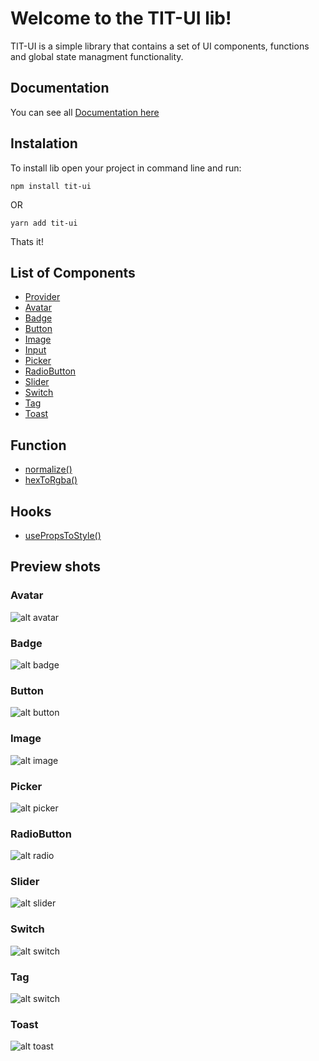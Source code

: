 # Welcome to the TIT-UI lib!

TIT-UI is a simple library that contains a set of UI components, functions and global state managment functionality.

## Documentation
You can see all [Documentation here](https://tit-ui.github.io/docs)

## Instalation
To install lib open your project in command line and run:
```console
npm install tit-ui
```
OR
```console
yarn add tit-ui
```
Thats it!

## List of Components
- [Provider](/docs/provider.md)
- [Avatar](/docs/avatar.md)
- [Badge](/docs/badge.md)
- [Button](/docs/badge.md)
- [Image](/docs/image.md)
- [Input](/docs/input.md)
- [Picker](/docs/picker.md)
- [RadioButton](/docs/radio.md)
- [Slider](/docs/slider.md)
- [Switch](/docs/switch.md)
- [Tag](/docs/tag.md)
- [Toast](/docs/toast.md)

## Function
- [normalize()](/docs/normalize.md)
- [hexToRgba()](/docs/hexToRgba.md)

## Hooks
- [usePropsToStyle()](/docs/styles.md)

## Preview shots 

### Avatar
![alt avatar](https://github.com/blnaxblachbl/tit-ui/blob/main/images/avatar.jpg?raw=true)
### Badge
![alt badge](https://github.com/blnaxblachbl/tit-ui/blob/main/images/badge.jpg?raw=true)
### Button
![alt button](https://github.com/blnaxblachbl/tit-ui/blob/main/images/button.png?raw=true)
### Image
![alt image](https://github.com/blnaxblachbl/tit-ui/blob/main/gifs/image.gif?raw=true)
### Picker
![alt picker](https://github.com/blnaxblachbl/tit-ui/blob/main/gifs/picker.gif?raw=true)
### RadioButton
![alt radio](https://github.com/blnaxblachbl/tit-ui/blob/main/gifs/radioButtons.gif?raw=true)
### Slider
![alt slider](https://github.com/blnaxblachbl/tit-ui/blob/main/gifs/slider.gif?raw=true)
### Switch
![alt switch](https://github.com/blnaxblachbl/tit-ui/blob/main/gifs/switch.gif?raw=true)
### Tag
![alt switch](https://github.com/blnaxblachbl/tit-ui/blob/main/images/tag.jpg?raw=true)
### Toast
![alt toast](https://github.com/blnaxblachbl/tit-ui/blob/main/gifs/toasts.gif?raw=true)
